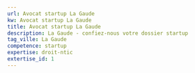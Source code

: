 ```yaml
---
url: Avocat startup La Gaude
kw: Avocat startup La Gaude
title: Avocat startup La Gaude
description: La Gaude - confiez-nous votre dossier startup
tag_ville: La Gaude
competence: startup
expertise: droit-ntic
extertise_id: 1
---
```

